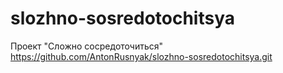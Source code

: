 # slozhno-sosredotochitsya
Проект "Сложно сосредоточиться"
https://github.com/AntonRusnyak/slozhno-sosredotochitsya.git
